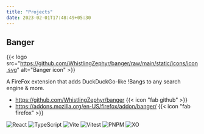 ```yaml
---
title: "Projects"
date: 2023-02-01T17:48:49+05:30
---
```


<style type="text/css">
.content {
    text-align: center;
}
.content ul {
    text-align: left;
}
.content img {
    display: inline;
}
</style>

## Banger

{{< logo
    src="https://github.com/WhistlingZephyr/banger/raw/main/static/icons/icon.svg"
    alt="Banger icon" >}}

A FireFox extension that adds DuckDuckGo-like !Bangs to any search engine & more.

- <https://github.com/WhistlingZephyr/banger> {{< icon "fab github" >}}
- <https://addons.mozilla.org/en-US/firefox/addon/banger/> {{< icon "fab firefox" >}}

![React](https://img.shields.io/badge/react-%2320232a.svg?style=for-the-badge&logo=react&logoColor=%2361DAFB)
![TypeScript](https://img.shields.io/badge/typescript-%23007ACC.svg?style=for-the-badge&logo=typescript&logoColor=white)
![Vite](https://img.shields.io/badge/vite-%23646CFF.svg?style=for-the-badge&logo=vite&logoColor=white)
![Vitest](https://img.shields.io/static/v1?style=for-the-badge&message=Vitest&color=6E9F18&logo=Vitest&logoColor=FFFFFF&label=)
![PNPM](https://img.shields.io/badge/pnpm-%234a4a4a.svg?style=for-the-badge&logo=pnpm&logoColor=f69220)
![XO](https://img.shields.io/static/v1?style=for-the-badge&message=XO&color=222222&logo=XO&logoColor=5ED9C7&label=)
